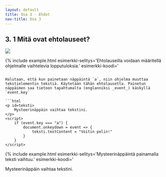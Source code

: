 ```yaml
---
layout: default
title: Osa 3 - Ehdot
nav-title: Osa 3
---
```


## 3. 1 Mitä ovat ehtolauseet?

<div class="duckimg-center-container">
<img
  src="{{ site.img-url }}/plain-if.webp"
  class="duckimg-center"
/>
</div>

{% include example.html
esimerkki-selitys='Ehtolauseilla voidaan määritellä ohjelmalle vaihtelevia lopputuloksia.'
esimerkki-koodi='<script>
    let almanPähkinät = prompt("Kuinka monta pähkinää Almalla on?")
    let brunonPähkinät = 0

    if (almanPähkinät > 5) {
        brunonPähkinät = almanPähkinät/2
        almanPähkinät = almanPähkinät/2
    }

    alert("Almalla on " + almanPähkinät + " pähkinää. Brunolla on " + brunonPähkinät + " pähkinää.")

${closeScript}'
%}

<div>
  <figure class="duckimg-float" style="width:400;">
  <img
    src="{{ site.img-url }}/alma-bruno_1.webp"
    width="400"
  />
  </figure>

  <p>
    Jos Almalla on enemmän kuin 5 pähkinää, niin hän voi jakaa ne ystävänsä Brunon kanssa. Jakaako Alma pähkinät Brunon kanssa, jos hänellä on 10 pähkinää? Entäs jos hänellä on 2 pähkinää?
  </p>
  <div class="clear"></div>
</div>

<div>
  <figure class="duckimg-float" style="width:400;">
  <img
    src="{{ site.img-url }}/alma-bruno_2.webp"
    width="400"
  />
  </figure>

  <p>
    <b>Ehdon</b> "Jos Almalla on enemmän kuin 5 pähkinää, niin hän jakaa pähkinät" perusteella ensimmäisessa tapauksessa Alma jakaa pähkinät Brunon kanssa. Kahden pähkinän tapauksessa näin kuitenkaan ei ole.
  </p>
  <div class="clear"></div>
</div>

<div>
  <figure class="duckimg-float" style="width:400;">
  <img
    src="{{ site.img-url }}/alma-bruno_3.webp"
    width="400"
  />
  </figure>
  <p>
    Almalla oli ehto, jonka perusteella hän toimi tietyllä tavalla. Seuraavaksi tutustumme, miten voimme antaa tietokoneella samanlaisia ehtoja.
  </p>
  <div class="clear"></div>
</div>

## 3.2 Jos-niin ehto

_Jos_ Almalla on ennemmän kuin 5 pähkinää _niin_ Alma jakaa pähkinät Brunon kanssa.

Ehtolause on muotoa `if (ehto)`. Kun ehto toteutuu, suoritetaan koodi `{ }` lohkon sisältä. Edellisen kohdan esimerkki voitaisiin siis kirjoittaa muodossa

```javascript
    if(almanPähkinät > 5){
        brunonPähkinät = almanPähkinät/2
        almanPähkinät = almanPähkinät/2
    }
```

{% include example.html
esimerkki-selitys='Tässä esimerkissä Almalla on aluksi 10 pähkinää.'
esimerkki-koodi='<script>
    let almanPähkinät = 10
    let brunonPähkinät = 0

    if (almanPähkinät > 5) {
        brunonPähkinät = almanPähkinät/2
        almanPähkinät = almanPähkinät/2
    }

    alert("Almalla on " + almanPähkinät + " pähkinää. Brunolla on " + brunonPähkinät + " pähkinää.")
${closeScript}'
%}

{% include task.html
tehtava-ohje='Almalle ei ole annettu lainkaan pähkinöitä! Korjaa koodia niin, että Almalla on 2 pähkinää. Saako Bruno yhtään pähkinää?'
tehtava-koodi='<script>
    let almanPähkinät = 
    let brunonPähkinät = 0
    if (almanPähkinät > 5) {
        brunonPähkinät = almanPähkinät/2
        almanPähkinät = almanPähkinät/2
    }
    alert("Almalla on " + almanPähkinät + " pähkinää. Brunolla on " + brunonPähkinät + " pähkinää.")
${closeScript}'
%}

Ehtolauseesta on erityisesti hyötyä silloin kun muuttujien arvo voi vaihtua.

{% include example.html
esimerkki-selitys='Miksi syötteellä 3 Bruno ei saa pähkinöitä, mutta syötteellä 7 hän saa.'
esimerkki-koodi='<script>
    let pähkinät = prompt("Kuinka monta pähkinää?")
    let brunonPähkinät = 0
    alert("Pähkinöitä on " + pähkinät + " kappaletta.")
    if (pähkinät > 5) {
        brunonPähkinät = pähkinät/2
        pähkinät = pähkinät/2
    }
    alert("Bruno saa " + brunonPähkinät + " pähkinää ja pähkinöitä jää jäljelle " + pähkinät)
${closeScript}'
%}

### Vertailu

<figure class="duckimg-float" style="width:300;">
  <img
    src="{{ site.img-url }}/2lt3.webp"
    width="300"
  />
  <figcaption class="duckimg-caption">
Kaksi pähkinää on vähemmän kuin kolme pähkinää.
  </figcaption>
</figure>

Matematiikasta tuttuja vertailuoperaattoreita ovat _pienempi kuin_ <code>&lt;</code>, _suurempi kuin_ <code>&gt;</code> ja _yhtäsuuri kuin_ <code>&equals;</code>. Ohjelmoinnissa käytettään lähes samoja operaattoreita! Vertailua käytetään erityisesti silloin, kun ehtolausetta käytetään. Vertailun tulos määrittää sen, tapahtuuko ehto.
    
Lukujen kokoa voidaan vertailla _pienempi kuin_ ja _suurempi kuin_ -merkeillä tavallisesti.

{% include example.html
esimerkki-selitys='Numeroita vertaillaan kuten matematiikassa.'
esimerkki-koodi='<script>
        if (6 > 3) {
            alert("Kuusi on suurempaa kuin kolme.")
        }
        if (2 < 7) {
            alert("Kaksi on pienempää kuin seitsemän.")
        }
        if (5 < 3) {
            alert("Viisi on pienempää kuin kolme.")
        }
    ${closeScript}'
%}

Yhtäsuuruuden vertailu onnistuu JavaScriptissä käyttämällä kolmoisyhtäsuuruutta <code>===</code>. Kolmoisyhtäsuuruus käy merkkijonojen ja numeroiden vertailuun.

{% include example.html
esimerkki-selitys='Yhtäsuuruutta vertaillaan kolmoisyhtäsuuruudella.'
esimerkki-koodi='<script>
        if ("ankka" === "ankka") {
            alert("ankka on sama asia kuin ankka.")
        }
        if ("Ankka" === "ankka") {
            alert("Ankka on sama asia kuin ankka")
        }
        if (5 === 5) {
            alert("5 = 5")
        }
        if (5 === 2) {
            alert("5 = 2")
        }
    ${closeScript}'
%}

{% include note.html 
otsikko='"ankka" === "Ankka"'
teksti='Huomasithan, että edellisessä esimerkissä isolla kirjoitettu Ankka ei ollut sama asia kuin pienellä kirjoitettu ankka. Tässä tuleekin olla erityisen tarkkana. JavaScript on <b>case sensitive</b> eli sen mielestä isolla ja pienellä kirjoitetut sanat ovat erilaisia.'
%}

{% include task.html
tehtava-ohje='Täydennä jos-ehtoja niin, että nimi tulostuu oikein.'
tehtava-koodi='<script>
        ekaNimi = "Bella"
        tokaNimi = "Anton"
        if(){
            alert("Hei Bella!")
        }
        if(){
            alert("Hei Anton!")
        }
    ${closeScript}'
%}

{% include task.html
tehtava-ohje='Täydennä jos-ehtoa niin, että jos muuttuja brunonPähkinät on pienempää kuin 2, niin Bruno saa lisää pähkinöitä.'
tehtava-koodi='<script>
        brunonPähkinät = Number(prompt("Kuinka monta pähkinää Brunolla on?"))
        if(){
            pähkinät = Number(prompt("Kuinka monta pähkinää Brunolle annetaan?"))
            brunonPähkinät += pähkinät
        }
        alert("Brunolla on " + brunonPähkinät + " pähkinää.")
    ${closeScript}'
%}

## 3.2 Jos muuten

{% include example.html
esimerkki-selitys='Bruno saa lohdutuspalkintona pähkinöitä, jos Almalla on liian vähän pähkinöitä.'
esimerkki-koodi='<script>
    let almanPähkinät = prompt("Kuinka monta pähkinää Almalla on?")
    let brunonPähkinät = 0

    if (almanPähkinät > 5) {
        brunonPähkinät = almanPähkinät/2
        almanPähkinät = almanPähkinät/2
    } else {
        brunonPähkinät = 2
    }

    alert("Almalla on " + almanPähkinät + " pähkinää. Brunolla on " + brunonPähkinät + " pähkinää.")

${closeScript}'
%}

_Jos_ Almalla on ennemmän kuin 5 pähkinää _niin_ Alma jakaa pähkinät Brunon kanssa. _Muuten_ Bruno saa 2 pähkinää.

Edellisessä esimerkissä jos Almalla on 5 pähkinää, niin hän jakaa pähkinät Brunon kanssa. Mitä jos Almalla on alle 5 pähkinää? Tällöin Bruno ei saa yhtään pähkinää. Tälläinen tilanne on Brunon mielestä epäreilu ja hän joutuu katselemaan vierestä, kun Alma syö pähkinöitä. Voimme kuitenkin määritellä, että Bruno saa lohdutuspalkinnoksi 2 pähkinää.

```javascript
    if(almanPähkinät > 5){
        brunonPähkinät = almanPähkinät/2
        almanPähkinät = almanPähkinät/2
    } else {
        brunonPähkinät = 2
    }
```

Jos _jos_-ehto ei toteudu niin suoritetaan _else_-lohko.

{%include example.html
esimerkki-selitys='Tässä esimerkissä Almalla on aluksi 2 pähkinää. Kuinka monta pähkinää Brunolla on?'
esimerkki-koodi='<script>
        almanPähkinät = 2
        brunonPähkinät = 0
        if (almanPähkinät > 5) {
            brunonPähkinät = almanPähkinät/2
            almanPähkinät = almanPähkinät/2
        } else {
            brunonPähkinät = 2
        }
        alert("Almalla on " + almanPähkinät + " pähkinää. Brunolla on " + brunonPähkinät + " pähkinää.")
        
    ${closeScript}'
%}

{% include example.html
esimerkki-selitys='Esimerkissä on kuuntelija, joka odottaa, milloin tekstiä klikataan. Kun tekstiä on klikattu, tarkastamme ehtolauseella, mitä tekstissä lukee. <b>Jos</b> tekstissä lukee "Klikkaa minua.", <b>niin</b> teksti vaihtuu tekstiksi "Moikka moi!". <b>Muutoin</b> teksti vaihtuu tekstiksi "Klikkaa minua.".'
esimerkki-koodi='<p id = teksti>
    Klikkaa minua
<script>
    teksti.onclick = () => {
        if(teksti.textContent === "Klikkaa minua."){
	        teksti.textContent = "Moikka moi!"
        } else {
	        teksti.textContent = "Klikkaa minua."
        }
    }
${closeScript}'
%}

{% include task.html 
tehtava-ohje='Tee ohjelma, joka kysyy käyttäjältä luvun. Jos luku on 42, niin tulosta <code>alert()</code>-komennolla "Löysit onnenlukuni!". Jos käyttäjä syöttää minkä tahansa muun luvun, ohjelma tulostaa "Et osunut tällä kertaa oikeaan."'
tehtava-koodi='<script>
    
${closeScript}'
%}

## 3.3 Useamman ehdon käyttäminen

{% include example.html
esimerkki-selitys='Useamman ehtolauseen käyttäminen lisää ohjelman mahdollisten lopputulosten määrää.'
esimerkki-koodi='<script>
    let almanPähkinät = prompt("Kuinka monta pähkinää Almalla on?")
    let brunonPähkinät = 0

     if(almanPähkinät == 5){
        brunonPähkinät = almanPähkinät/2
        almanPähkinät = almanPähkinät/2
    } else if (almanPähkinät > 10){
        almanPähkinät = almanPähkinät - 5;
        brunonPähkinät = 5;
    } else {
        brunonPähkinät = brunonPähkinät + 2;
    }

    alert("Almalla on " + almanPähkinät + " pähkinää. Brunolla on " + brunonPähkinät + " pähkinää.")

${closeScript}'
%}

_Jos_ Almalla on tasan 5 pähkinää _niin_ Alma jakaa pähkinät Brunon kanssa. Muuten _jos_ Almalla on yli 10 pähkinää hän antaa Brunolle 5 pähkinää ja pitää loput ise. _Muuten_ Bruno saa 2 pähkinää.

Jos-ehtoja voidaan ketjuttaa. Tässä ideana on se, että kun ensimmäinen if-ehto täyttyy, niin silloin se **lohko** koodia toteutetaan. Jos mikään if-ehdoista ei täyty, niin silloin siirrytään else-lohkon koodiin. Huomaa, että vain yksi if-ehdoista toteutetaa

```javascript
    if(almanPähkinät == 5){
        brunonPähkinät = almanPähkinät/2
        almanPähkinät = almanPähkinät/2
    } else if (almanPähkinät > 10){
        almanPähkinät = almanPähkinät - 5;
        brunonPähkinät = brunonPähkinät + 5;
    } else {
        brunonPähkinät = brunonPähkinät + 2;
    }
```

{% include example.html
esimerkki-selitys='Tässä esimerkissä Almalla on aluksi 10 pähkinää.'
esimerkki-koodi='<script>
        almanPähkinät = 7
        brunonPähkinät = 0

        if (almanPähkinät == 5){
            brunonPähkinät = almanPähkinät/2
            almanPähkinät = almanPähkinät/2
        } else if (almanPähkinät > 10){
            almanPähkinät = almanPähkinät - 5
            brunonPähkinät = brunonPähkinät + 5
        } else {
            brunonPähkinät = brunonPähkinät + 2
        }
        alert("Bruno saa " + brunonPähkinät + " pähkinää ja Alma saa " + almanPähkinät)
    ${closeScript}'
%}

## Mitä eroa seuraavilla if-lauseilla on?

{% include example.html
esimerkki-koodi='<p id = teksti></p>
<script>
    muuttuja = ""

    if(muuttuja === ""){
        teksti.textContent = "Heipä hei!"
        muuttuja = "Heipä hei!"
    }
    if(muuttuja === "Heipä hei!"){
        teksti.textContent = "Ankka"
    }
${closeScript}'
%}

{%include example.html
esimerkki-koodi='<p id = teksti></p>
<script>
    muuttuja = ""

    if(muuttuja === ""){
        teksti.textContent = "Heipä hei!"
        muuttuja = "Heipä hei!"
    } else if (muuttuja === "Heipä hei!") {
        teksti.textContent = "Ankka"
    }
${closeScript}'
%}

## Näppäimistön kuuntelija tietylle näppäimelle

Edellisessa osassa tutustuimme, miten voidaan tarkkailla, milloin _mitä tahansa_ näppäintä painetaan. Ehtolauseiden avulla, voimme määrittää tapahtuman tietylle näppäimelle. Aloitetaan sillä, mitä toisessa osassa opittiin eli luodaan näppäimistön kuuntelija ja tekstilementti, jota näppäimen painallus muuttaa

```html
<p id=teksti>
    Mysteerinäppäin vaihtaa tekstini.
</p>
<script>
    document.onkeydown = event => {
        teksti.textContent = "Voitin pelin!"
    }
</script>
```

Halutaan, että kun painetaan näppäintä `a`, niin ohjelma muuttaa tekstielementin tekstiä. Käytetään tähän ehtolausetta. Painetun näppäimen saa tietoon tapahtumalta (englanniksi _event_) käskyllä `event.key`

```html
<p id=teksti>
    Mysteerinäppäin vaihtaa tekstini.
</p>
<script>
    if (event.key === "a") {
        document.onkeydown = event => {
            teksti.textContent = "Voitin pelin!"
        }
    }
</script>
```

{% include example.html
esimerkki-selitys='Mysteerinäppäintä painamalla teksti vaihtuu.'
esimerkki-koodi='<p id=teksti>
    Mysteerinäppäin vaihtaa tekstini.
</p>
<script>
    document.onkeydown = event => {
        if (event.key === "a") {
            teksti.textContent = "Voitin pelin!"
        }
    }
${closeScript}'
%}

Nuolinäppäimet nimet ovat selaimessa _ArrowUp_, _ArrowDown_, _ArrowLeft_ ja _ArrowRight_. Kun vertaillaan painettua näppäintä näihin nimiin, niin tiedetään, mitä nuolipainiketta painettiin.

{% include example.html
esimerkki-selitys='Näppäimistön kuuntelijat reagoivat näppäinten painalluksiin.'
esimerkki-koodi='<p id = teksti>
<script>
    
    document.onkeydown = event => {
        if (event.key == "ArrowUp") {
            teksti.textContent = "Ylös."
        }
        if (event.key == "ArrowDown") {
            teksti.textContent = "Alas."
        }
        if (event.key == "ArrowLeft") {
            teksti.textContent = "Vasemmalle."
        }
        if (event.key == "ArrowRight") {
            teksti.textContent = "Oikealle."
        }
    }
${closeScript}'
%}

## Kysymyksiä

<div id="ehtokysymykset"></div>

<script>createQuestionnaire({
	id: "ehtokysymykset",
	questions: [
		{
			text: "Koodissa lukee: if (pähkinöitä < 5) { if (pähkinöitä > 2) { alert(\"Pähkinöitä on vähän!\") } else { alert(\"Pähkinöitä on liian vähän!\") } } else { alert(\"Pähkinöitä on liikaa!\") }. Pähkinöitä on 3. Mikä viesti näytetään?",
			alternatives: [
				{ text: "Pähkinöitä on vähän!", correct: true },
				{ text: "Pähkinöitä on liian vähän!" },
				{ text: "Pähkinöitä on liikaa!" },
			]
		},
		{
			text: "Koodissa lukee: if (pähkinöitä > 5) { if (pähkinöitä < 3) { alert(\"Vähän!\") } } else { alert(\"Paljon!\") }. Mikä seuraavista pähkinöiden määristä ei tulosta mitään?",
			alternatives: [
				{ text: "2" },
				{ text: "4" },
				{ text: "6", correct: true },
			]
		}
	]
})</script>

